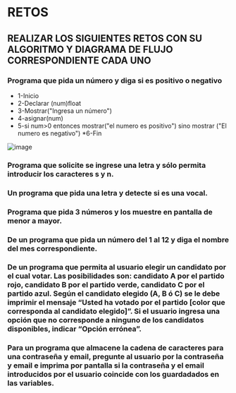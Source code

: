 # RETOS
## REALIZAR LOS SIGUIENTES RETOS CON SU ALGORITMO Y DIAGRAMA DE FLUJO CORRESPONDIENTE CADA UNO 

### Programa que pida un número y diga si es positivo o negativo
* 1-Inicio
* 2-Declarar (num)float
* 3-Mostrar("Ingresa un número")
* 4-asignar(num)
* 5-si num>0 entonces
      mostrar("el numero es positivo")
    sino mostrar ("El numero es negativo")
*6-Fin

![image](https://user-images.githubusercontent.com/104279722/167274574-eb3a6987-ee85-441f-a24e-a18c2d6e79df.png)



### Programa que solicite se ingrese una letra y sólo permita introducir los caracteres s y n.
### Un programa que pida una letra y detecte si es una vocal. 
### Programa que pida 3 números y los muestre en pantalla de menor a mayor.  
### De un programa que pida un número del 1 al 12 y diga el nombre del mes correspondiente.
### De un programa que permita al usuario elegir un candidato por el cual votar. Las posibilidades son: candidato A por el partido rojo, candidato B por el partido verde, candidato C por el partido azul. Según el candidato elegido (A, B ó C) se le debe imprimir el mensaje “Usted ha votado por el partido [color que corresponda al candidato elegido]”. Si el usuario ingresa una opción que no corresponde a ninguno de los candidatos disponibles, indicar “Opción errónea”.
### Para un programa que almacene la cadena de caracteres para una contraseña y email, pregunte al usuario por la contraseña y email e imprima por pantalla si la contraseña y el email introducidos por el usuario coincide con los guardadados en las variables.
